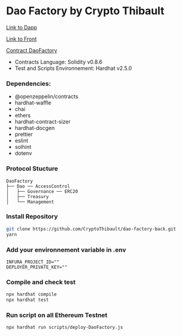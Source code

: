 # Dao Factory by Crypto Thibault

[Link to Dapp](https://dao-factory-dapp.netlify.app/)

[Link to Front](https://github.com/CryptoThibault/dao-factory-front)

[Contract DaoFactory](https://goerli.etherscan.io/address/0x7995999f5B63cFcf061EA472755C0ed7A9E9289C)

- Contracts Language: Solidity v0.8.6
- Test and Scripts Environnement: Hardhat v2.5.0

### Dependencies:

- @openzeppelin/contracts
- hardhat-waffle
- chai
- ethers
- hardhat-contract-sizer
- hardhat-docgen
- prettier
- eslint
- solhint
- dotenv

### Protocol Stucture

```
DaoFactory
├── Dao ── AccessControl
│   ├── Governance ── ERC20
│   ├── Treasury
│   └── Management
```

### Install Repository

```zsh
git clone https://github.com/CryptoThibault/dao-factory-back.git
yarn
```

### Add your environnement variable in .env

```
INFURA_PROJECT_ID=""
DEPLOYER_PRIVATE_KEY=""
```

### Compile and check test

```zsh
npx hardhat compile
npx hardhat test
```

### Run script on all Ethereum Testnet

```
npx hardhat run scripts/deploy-DaoFactory.js
```
